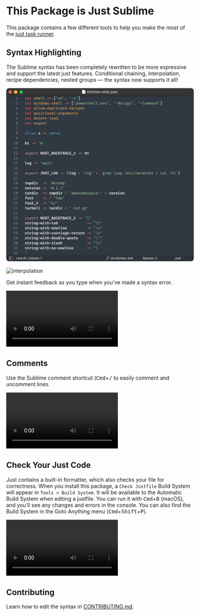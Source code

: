 # This Package is Just Sublime

This package contains a few different tools to help you make the most of the [just task runner](https://just.systems).

## Syntax Highlighting

The Sublime syntax has been completely rewritten to be more expressive and support the latest just features. Conditional chaining, interpolation, recipe dependencies, nested groups — the syntax now supports it all!

![settings_variables](assets/settings_variables.png)

![interpolation](/Users/nick/Projects/OSS/Just/assets/interpolation.png)

Get instant feedback as you type when you’ve made a syntax error.

<video src="/Users/nick/Projects/OSS/Just/assets/errors.mp4" autoplay loop></video>



## Comments

Use the Sublime comment shortcut (<kbd>Cmd</kbd>+<kbd>/</kbd> to easily comment and uncomment lines.

<video src="/Users/nick/Projects/OSS/Just/assets/comments.webm.mp4" autoplay loop></video>



## Check Your Just Code

Just contains a built-in formatter, which also checks your file for correctness. When you install this package, a `Check Justfile` Build System will appear in `Tools > Build System`. It will be available to the Automatic Build System when editing a justfile. You can run it with <kbd>Cmd</kbd>+<kbd>B</kbd> (macOS), and you'll see any changes and errors in the console. You can also find the Build System in the Goto Anything menu (<kbd>Cmd</kbd>+<kbd>Shift</kbd>+<kbd>P</kbd>).

<video src="/Users/nick/Projects/OSS/Just/assets/build_system.webm.mp4" autoplay loop></video>

## Contributing

Learn how to edit the syntax in [CONTRIBUTING.md](CONTRIBUTING.md).

